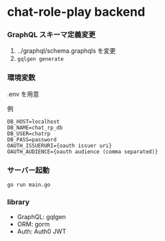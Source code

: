 # chat-role-play backend

### GraphQL スキーマ定義変更

1. ../graphql/schema.graphqls を変更
1. `gqlgen generate`

### 環境変数

.env を用意

例

```
DB_HOST=localhost
DB_NAME=chat_rp_db
DB_USER=chatrp
DB_PASS=password
OAUTH_ISSUERURI={oauth issuer uri}
OAUTH_AUDIENCE={oauth audience (comma separated)}
```

### サーバー起動

```
go run main.go
```

### library

- GraphQL: gqlgen
- ORM: gorm
- Auth: Auth0 JWT
